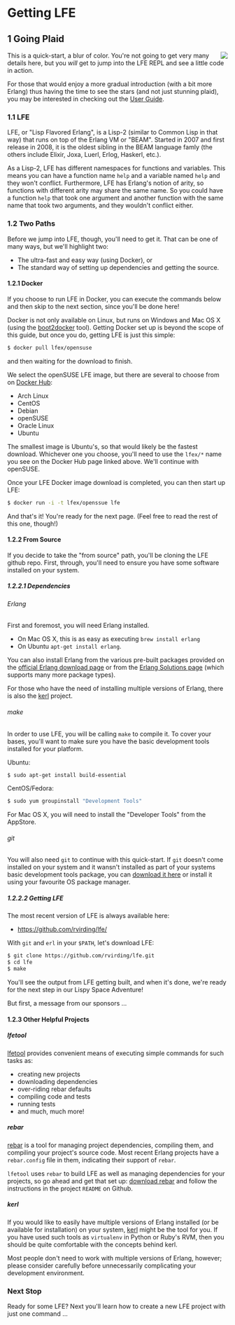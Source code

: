 # Getting LFE


## 1 Going Plaid

<img src="https://raw.github.com/lfe/docs/master/images/plaid.jpg"
     style="float: right;">
This is a quick-start, a blur of color. You're not going to get very many
details here, but you *will* get to jump into the LFE REPL and see a little
code in action.

For those that would enjoy a more gradual introduction (with a bit more Erlang)
thus having the time to see the stars (and not just stunning plaid), you may be
interested in checking out the
<a href="http://docs.lfe.io/user-guide/intro/1.html">User Guide</a>.


### 1.1 LFE

LFE, or "Lisp Flavored Erlang", is a Lisp-2 (similar to Common Lisp in that
way) that runs on top of the Erlang VM or "BEAM". Started in 2007 and first
release in 2008, it is the oldest sibling in the BEAM language famly
(the others include Elixir, Joxa, Luerl, Erlog, Haskerl, etc.).

As a Lisp-2, LFE has different namespaces for functions and variables. This
means you can have a function name ``help`` and a variable named ``help``
and they won't conflict. Furthermore, LFE has Erlang's notion of arity, so
functions with different arity may share the same name. So you could have
a function ``help`` that took one argument and another function with the
same name that took two arguments, and they wouldn't conflict either.


### 1.2 Two Paths

Before we jump into LFE, though, you'll need to get it. That can be one
of many ways, but we'll highlight two:

 * The ultra-fast and easy way (using Docker), or
 * The standard way of setting up dependencies and getting the source.


#### 1.2.1 Docker

If you choose to run LFE in Docker, you can execute the commands below and then
skip to the next section, since you'll be done here!

Docker is not only available on Linux, but runs on Windows and Mac OS X
(using the [boot2docker](http://boot2docker.io/) tool). Getting Docker
set up is beyond the scope of this guide, but once you do, getting LFE
is just this simple:

```bash
$ docker pull lfex/opensuse
```

and then waiting for the download to finish.

We select the openSUSE LFE image, but there are several to choose from on
[Docker Hub](https://registry.hub.docker.com/repos/lfex/):

* Arch Linux
* CentOS
* Debian
* openSUSE
* Oracle Linux
* Ubuntu

The smallest image is Ubuntu's, so that would likely be the fastest download.
Whichever one you choose, you'll need to use the ``lfex/*`` name you see
on the Docker Hub page linked above. We'll continue with openSUSE.

Once your LFE Docker image download is completed, you can then start up LFE:

```bash
$ docker run -i -t lfex/openssue lfe
```

And that's it! You're ready for the next page. (Feel free to read the rest of
this one, though!)


#### 1.2.2 From Source

If you decide to take the "from source" path, you'll be cloning the LFE github
repo. First, through, you'll need to ensure you have some software installed
on your system.


##### 1.2.2.1 Dependencies

###### Erlang

First and foremost, you will need Erlang installed.

 * On Mac OS X, this is as easy as executing ```brew install erlang```
 * On Ubuntu ```apt-get install erlang```.

You can also install Erlang from the various pre-built packages
provided on the <a href="http://www.erlang.org/download.html">official Erlang
download page</a> or from the
<a href="https://www.erlang-solutions.com/downloads/download-erlang-otp">Erlang
Solutions page</a> (which supports many more package types).

For those who have the need of installing multiple versions of Erlang, there is also the [kerl](https://github.com/spawngrid/kerl) project.

###### make

In order to use LFE, you will be calling ``make`` to compile it. To cover your bases, you'll want to make sure you have the basic development tools installed for your platform.

Ubuntu:

```bash
$ sudo apt-get install build-essential
```

CentOS/Fedora:

```bash
$ sudo yum groupinstall "Development Tools"
```

For Mac OS X, you will need to install the "Developer Tools" from the AppStore.

###### git

You will also need ``git`` to continue with this quick-start. If ``git`` doesn't come installed on your system and it wansn't installed as part of your systems basic development tools package, you can <a href="http://git-scm.com/downloads">download it here</a>
or install it using your favourite OS package manager.

##### 1.2.2.2 Getting LFE

The most recent version of LFE is always available here:
 * https://github.com/rvirding/lfe/

With ``git`` and ``erl`` in your ``$PATH``, let's download LFE:

```bash
$ git clone https://github.com/rvirding/lfe.git
$ cd lfe
$ make
```

You'll see the output from LFE getting built, and when it's done, we're ready for the next step in our Lispy Space Adventure!

But first, a message from our sponsors ...


#### 1.2.3 Other Helpful Projects

##### lfetool

[lfetool](https://github.com/lfe/lfetool/) provides convenient means of executing simple commands for such tasks as:
 * creating new projects
 * downloading dependencies
 * over-riding rebar defaults
 * compiling code and tests
 * running tests
 * and much, much more!

##### rebar

[rebar](https://github.com/rebar/rebar/) is a tool for managing project dependencies, compiling them, and
compiling your project's source code. Most recent Erlang projects have a
``rebar.config`` file in them, indicating their support of ``rebar``.

``lfetool`` uses ```rebar``` to build LFE as well as managing dependencies for
your projects, so go ahead and get that set up:
<a href="https://github.com/basho/rebar">download rebar</a> and follow the
instructions in the project ``README`` on Github.

##### kerl

If you would like to easily have multiple versions of Erlang installed (or be
available for installation) on your system,
[kerl](https://github.com/spawngrid/kerl) might be the tool for you. If
you have used such tools as ``virtualenv`` in Python or Ruby's RVM, then you
should be quite comfortable with the concepts behind kerl.

Most people don't need to work with multiple versions of Erlang, however;
please consider carefully before unnecessarily complicating your development
environment.


### Next Stop

Ready for some LFE? Next you'll learn how to create a new LFE project with
just one command ...

